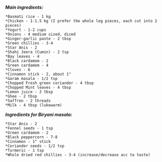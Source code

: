 ***Main ingredients:***

    *Basmati rice - 1 kg
    *Chicken - 1-1.5 kg (I prefer the whole leg pieces, each cut into 2 pieces)
    *Yogurt - 1-2 cups
    *Onions - 4 medium sized, diced
    *Ginger-garlic paste - 2 tbsp
    *Green chillies - 3-4
    *Star Anis - 2
    *Shahi Jeera (Cumin) - 2 tsp
    *Bay leaves - 4
    *Black cardamom - 2
    *Green cardamom - 4
    *Cloves - 6
    *Cinnamon stick - 2, about 1"
    *Garam masala - 1/2 tsp
    *Chopped Fresh green coriander - 4 tbsp
    *Chopped Mint leaves - 4 tbsp
    *Lemon juice - 2 tbsp
    *Ghee - 2 tbsp
    *Saffron - 2 threads
    *Milk - 4 tbsp (lukewarm)

***Ingredients for Biryani masala:***

    *Star Anis - 2
    *Fennel seeds - 1 tsp
    *Green cardamom - 2
    *Black peppercorn - 7-8
    *Cinnamon - 1" stick
    *Coriander seeds - 1/2 tsp
    *Turmeric - 1 tsp
    *Whole dried red chillies - 3-4 (increase/decrease acc to taste)